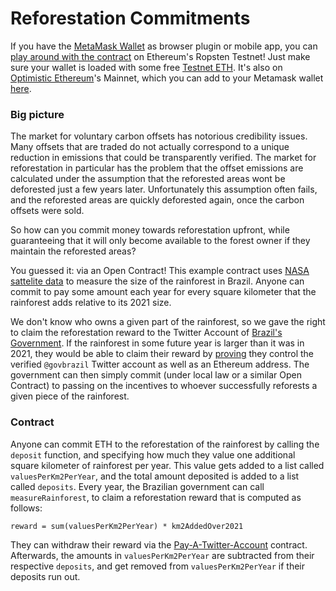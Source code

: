 # Reforestation Commitments

If you have the [MetaMask Wallet](https://metamask.io/) as browser plugin or mobile app, you can [play around with the contract](https://dapp.opencontracts.io/#/open-contracts/reforestation-commitments) on Ethereum's Ropsten Testnet! Just make sure your wallet is loaded with some free [Testnet ETH](https://faucet.egorfine.com/). It's also on [Optimistic Ethereum](https://optimism.io)'s Mainnet, which you can add to your Metamask wallet [here](https://chainlist.org/).

### Big picture

The market for voluntary carbon offsets has notorious credibility issues. Many offsets that are traded do not actually correspond to a unique reduction in emissions that could be transparently verified. The market for reforestation in particular has the problem that the offset emissions are calculated under the assumption that the reforested areas wont be deforested just a few years later. Unfortunately this assumption often fails, and the reforested areas are quickly deforested again, once the carbon offsets were sold.

So how can you commit money towards reforestation upfront, while guaranteeing that it will only become available to the forest owner if they maintain the reforested areas?

You guessed it: via an Open Contract! This example contract uses [NASA sattelite data](https://lpdaac.usgs.gov/products/mod13c1v006/) to measure the size of the rainforest in Brazil. Anyone can commit to pay some amount each year for every square kilometer that the rainforest adds relative to its 2021 size. 

We don't know who owns a given part of the rainforest, so we gave the right to claim the reforestation reward to the Twitter Account of [Brazil's Government](https://twitter.com/govbrazil). If the rainforest in some future year is larger than it was in 2021, they would be able to claim their reward by [proving](https://opencontracts.io/#/open-contracts/pay-a-twitter) they control the verified `@govbrazil` Twitter account as well as an Ethereum address. The government can then simply commit (under local law or a similar Open Contract) to passing on the incentives to whoever successfully reforests a given piece of the rainforest.

### Contract

Anyone can commit ETH to the reforestation of the rainforest by calling the `deposit` function, and specifying how much they value one additional square kilometer of rainforest per year. This value gets added to a list called `valuesPerKm2PerYear`, and the total amount deposited is added to a list called `deposits`. Every year, the Brazilian government can call `measureRainforest`, to claim a reforestation reward that is computed as follows:
```
reward = sum(valuesPerKm2PerYear) * km2AddedOver2021
```
They can withdraw their reward via the [Pay-A-Twitter-Account](https://dapp.opencontracts.io/#/open-contracts/pay-a-twitter-account) contract. Afterwards, the amounts in `valuesPerKm2PerYear` are subtracted from their respective `deposits`, and get removed from `valuesPerKm2PerYear` if their deposits run out.
